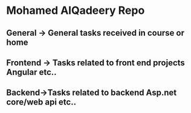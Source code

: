 # Mohamed AlQadeery Repo
## General -> General tasks received in course or home
## Frontend -> Tasks related to front end projects  Angular etc..
## Backend->Tasks related to backend Asp.net core/web api etc..

